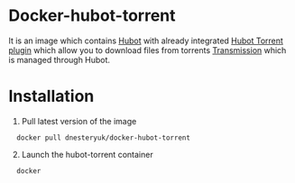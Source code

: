 # Docker-hubot-torrent

It is an image which contains [Hubot](/github/hubot) with already integrated [Hubot Torrent plugin](/dnesteryuk/hubot-torrent) which allow you to download files from torrents [Transmission](http://www.transmissionbt.com/) which is managed through Hubot.

# Installation

1. Pull latest version of the image

```
  docker pull dnesteryuk/docker-hubot-torrent
```

2. Launch the hubot-torrent container

```
  docker
```
